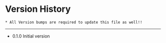 Version History
====
    * All Version bumps are required to update this file as well!!
----

* 0.1.0 Initial version
